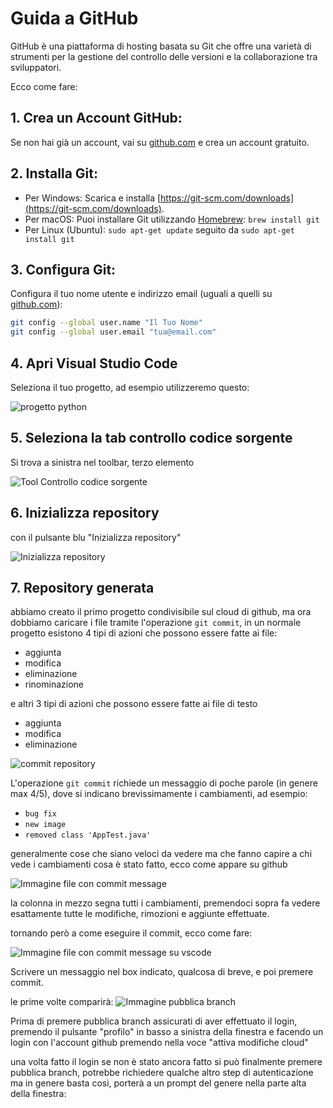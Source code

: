 # Guida a GitHub

GitHub è una piattaforma di hosting basata su Git che offre una varietà di strumenti per la gestione del controllo delle versioni e la collaborazione tra sviluppatori.

Ecco come fare:

## 1. **Crea un Account GitHub:**

   Se non hai già un account, vai su [github.com](https://github.com/) e crea un account gratuito.

## 2. **Installa Git:**

- Per Windows: Scarica e installa [https://git-scm.com/downloads](https://git-scm.com/downloads).
- Per macOS: Puoi installare Git utilizzando [Homebrew](https://brew.sh/): `brew install git`
- Per Linux (Ubuntu): `sudo apt-get update` seguito da `sudo apt-get install git`

## 3. **Configura Git:**

Configura il tuo nome utente e indirizzo email (uguali a quelli su [github.com](https://github.com/)):

```bash
git config --global user.name "Il Tuo Nome"
git config --global user.email "tua@email.com"
```

## 4. **Apri Visual Studio Code**

Seleziona il tuo progetto, ad esempio utilizzeremo questo:

![progetto python](im1.png)

## 5. **Seleziona la tab controllo codice sorgente**

Si trova a sinistra nel toolbar, terzo elemento

![Tool Controllo codice sorgente](im2.png)

## 6. **Inizializza repository**

con il pulsante blu "Inizializza repository"

![Inizializza repository](im3.png)

## 7. **Repository generata**

abbiamo creato il primo progetto condivisibile sul cloud di github, ma ora dobbiamo caricare i file tramite l'operazione `git commit`, in un normale progetto esistono 4 tipi di azioni che possono essere fatte ai file:

- aggiunta
- modifica
- eliminazione
- rinominazione

e altri 3 tipi di azioni che possono essere fatte ai file di testo

- aggiunta
- modifica
- eliminazione



![commit repository](im4.png)

L'operazione `git commit` richiede un messaggio di poche parole (in genere max 4/5), dove si indicano brevissimamente i cambiamenti, ad esempio:

- `bug fix`
- `new image`
- `removed class 'AppTest.java'`

generalmente cose che siano veloci da vedere ma che fanno capire a chi vede i cambiamenti cosa è stato fatto, ecco come appare su github

![Immagine file con commit message](im5.png)

la colonna in mezzo segna tutti i cambiamenti, premendoci sopra fa vedere esattamente tutte le modifiche, rimozioni e aggiunte effettuate.

tornando però a come eseguire il commit, ecco come fare:

![Immagine file con commit message su vscode](im6.png)

Scrivere un messaggio nel box indicato, qualcosa di breve, e poi premere commit.

le prime volte comparirà:
![Immagine pubblica branch](im7.png)

Prima di premere pubblica branch assicurati di aver effettuato il login, premendo il pulsante "profilo" in basso a sinistra della finestra e facendo un login con l'account github premendo nella voce "attiva modifiche cloud"

una volta fatto il login se non è stato ancora fatto si può finalmente premere pubblica branch, potrebbe richiedere qualche altro step di autenticazione ma in genere basta così, porterà a un prompt del genere nella parte alta della finestra:

